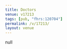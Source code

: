 ```yaml
---
title: Doctors
venue: v17213
tags: [pub, "fhrs:120704"]
permalink: /v/17213/
layout: venue
---
```

null